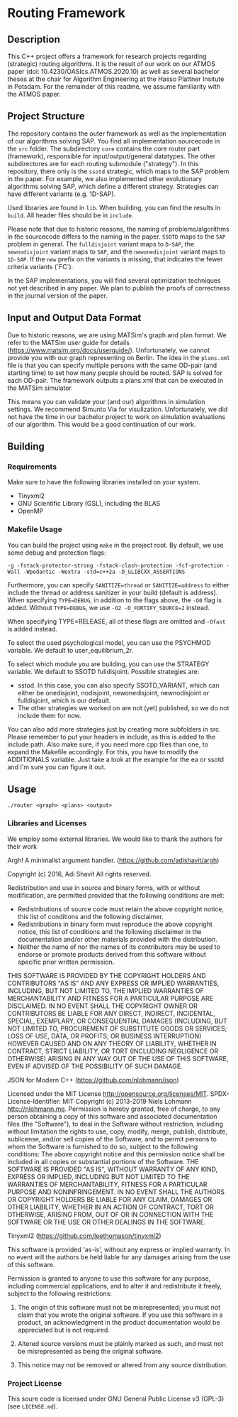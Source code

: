 # Routing Framework
## Description
This C++ project offers a framework for research projects regarding (strategic)
routing algorithms. It is the result of our work on our ATMOS paper (doi:
10.4230/OASIcs.ATMOS.2020.10) as well as several bachelor theses at the chair
for Algorithm Engineering at the Hasso Plattner Insitute in Potsdam. For the
remainder of this readme, we assume familiarity with the ATMOS paper.

## Project Structure

The repository contains the outer framework as well as the implementation of our
algorithms solving SAP. You find all implementation sourcecode in the `src`
folder. The subdirectory `core` contains the core router part
(framework), responsible for input/output/general datatypes. The other
subdirectores are for each routing submodule ("strategy"). In this repository,
there only is the `ssotd` strategic, which maps to the SAP problem in the paper.
For example, we also implemented other evolutionary algorithms solving SAP,
which define a different strategy. Strategies can have different variants (e.g.
1D-SAP).

Used libraries are found in `lib`. When building, you can find the results in
`build`. All header files should be in `include`.

Please note that due to historic reasons, the naming of problems/algorithms in
the sourcecode differs to the naming in the paper. `SSOTD` maps to the `SAP`
problem in general. The `fulldisjoint` variant maps to `D-SAP`, the
`newnodisjoint` variant maps to `SAP`, and the `newonedisjoint` variant maps to
`1D-SAP`. If the `new` prefix on the variants is missing, that indicates the
fewer criteria variants (´FC`).

In the SAP implementations, you will find several optimization techniques not
yet described in any paper. We plan to publish the proofs of correctness in the
journal version of the paper.

## Input and Output Data Format
Due to historic reasons, we are using MATSim's graph and plan format. We refer
to the MATSim user guide for details (https://www.matsim.org/docs/userguide/).
Unfortunately, we cannot provide you with our graph representing on Berlin. The
idea in the `plans.xml` file is that you can specify multiple persons with the
same OD-pair (and starting time) to set how many people should be routed. SAP is
solved for each OD-pair. The framework outputs a plans.xml that can be executed
in the MATSim simulator.

This means you can validate your (and our) algorithms in simulation settings. We
recommend Simunto Via for visulization. Unfortunately, we did not have the time
in our bachelor project to work on simulation evaluations of our algorithm. This
would be a good continuation of our work.

## Building
### Requirements
Make sure to have the following libraries installed on your system.

- Tinyxml2
- GNU Scientific Library (GSL), including the BLAS
- OpenMP

### Makefile Usage
You can build the project using `make` in the project root. By default, we use some debug and protection flags:

```
-g -fstack-protector-strong -fstack-clash-protection -fcf-protection -Wall -Wpedantic -Wextra -std=c++2a -D_GLIBCXX_ASSERTIONS
```

Furthermore, you can specify `SANITIZE=thread` or `SANITIZE=address` to either include the thread or address sanitizer in your build (default is address). When specifying `TYPE=DEBUG`, in addition to the flags above, the `-O0` flag is added. Without `TYPE=DEBUG`, we use `-O2 -D_FORTIFY_SOURCE=2` instead.

When specifying TYPE=RELEASE, all of these flags are omitted and `-Ofast` is added instead.

To select the used psychological model, you can use the PSYCHMOD variable. We default to user_equilibrium_2r.

To select which module you are building, you can use the STRATEGY variable. We default to SSOTD fulldisjoint. Possible strategies are:
- sstod. In this case, you can also specify SSOTD_VARIANT, which can either be
  onedisjoint, nodisjoint, newonedisjoint, newnodisjoint or fulldisjoint, which is our default.
- The other strategies we worked on are not (yet) published, so we do not
  include them for now.

You can also add more strategies just by creating more subfolders in src. Please
remember to put your headers in include, as this is added to the include path.
Also make sure, if you need more cpp files than one, to expand the Makefile
accordingly. For this, you have to modify the ADDITIONALS variable. Just take a
look at the example for the ea or ssotd and I'm sure you can figure it out.

## Usage
```
./router <graph> <plans> <output>
```

### Libraries and Licenses
We employ some external libraries. We would like to thank the authors for their
work

Argh! A minimalist argument handler. (https://github.com/adishavit/argh)

Copyright (c) 2016, Adi Shavit
All rights reserved.

Redistribution and use in source and binary forms, with or without
modification, are permitted provided that the following conditions are met:

 * Redistributions of source code must retain the above copyright notice,
   this list of conditions and the following disclaimer.
 * Redistributions in binary form must reproduce the above copyright
   notice, this list of conditions and the following disclaimer in the
   documentation and/or other materials provided with the distribution.
 * Neither the name of  nor the names of its contributors may be used to
   endorse or promote products derived from this software without specific
   prior written permission.

THIS SOFTWARE IS PROVIDED BY THE COPYRIGHT HOLDERS AND CONTRIBUTORS "AS IS"
AND ANY EXPRESS OR IMPLIED WARRANTIES, INCLUDING, BUT NOT LIMITED TO, THE
IMPLIED WARRANTIES OF MERCHANTABILITY AND FITNESS FOR A PARTICULAR PURPOSE
ARE DISCLAIMED. IN NO EVENT SHALL THE COPYRIGHT OWNER OR CONTRIBUTORS BE
LIABLE FOR ANY DIRECT, INDIRECT, INCIDENTAL, SPECIAL, EXEMPLARY, OR
CONSEQUENTIAL DAMAGES (INCLUDING, BUT NOT LIMITED TO, PROCUREMENT OF
SUBSTITUTE GOODS OR SERVICES; LOSS OF USE, DATA, OR PROFITS; OR BUSINESS
INTERRUPTION) HOWEVER CAUSED AND ON ANY THEORY OF LIABILITY, WHETHER IN
CONTRACT, STRICT LIABILITY, OR TORT (INCLUDING NEGLIGENCE OR OTHERWISE)
ARISING IN ANY WAY OUT OF THE USE OF THIS SOFTWARE, EVEN IF ADVISED OF THE
POSSIBILITY OF SUCH DAMAGE.


JSON for Modern C++ (https://github.com/nlohmann/json)

Licensed under the MIT License <http://opensource.org/licenses/MIT>.
SPDX-License-Identifier: MIT
Copyright (c) 2013-2019 Niels Lohmann <http://nlohmann.me>.
Permission is hereby  granted, free of charge, to any  person obtaining a copy
of this software and associated  documentation files (the "Software"), to deal
in the Software  without restriction, including without  limitation the rights
to  use, copy,  modify, merge,  publish, distribute,  sublicense, and/or  sell
copies  of  the Software,  and  to  permit persons  to  whom  the Software  is
furnished to do so, subject to the following conditions:
The above copyright notice and this permission notice shall be included in all
copies or substantial portions of the Software.
THE SOFTWARE  IS PROVIDED "AS  IS", WITHOUT WARRANTY  OF ANY KIND,  EXPRESS OR
IMPLIED,  INCLUDING BUT  NOT  LIMITED TO  THE  WARRANTIES OF  MERCHANTABILITY,
FITNESS FOR  A PARTICULAR PURPOSE AND  NONINFRINGEMENT. IN NO EVENT  SHALL THE
AUTHORS  OR COPYRIGHT  HOLDERS  BE  LIABLE FOR  ANY  CLAIM,  DAMAGES OR  OTHER
LIABILITY, WHETHER IN AN ACTION OF  CONTRACT, TORT OR OTHERWISE, ARISING FROM,
OUT OF OR IN CONNECTION WITH THE SOFTWARE  OR THE USE OR OTHER DEALINGS IN THE
SOFTWARE.

Tinyxml2 (https://github.com/leethomason/tinyxml2)

This software is provided 'as-is', without any express or implied
warranty. In no event will the authors be held liable for any
damages arising from the use of this software.

Permission is granted to anyone to use this software for any
purpose, including commercial applications, and to alter it and
redistribute it freely, subject to the following restrictions:

1. The origin of this software must not be misrepresented; you must
not claim that you wrote the original software. If you use this
software in a product, an acknowledgment in the product documentation
would be appreciated but is not required.

2. Altered source versions must be plainly marked as such, and
must not be misrepresented as being the original software.

3. This notice may not be removed or altered from any source
distribution.

### Project License

This soure code is licensed under GNU General Public License v3 (GPL-3) (see
`LICENSE.md`).
